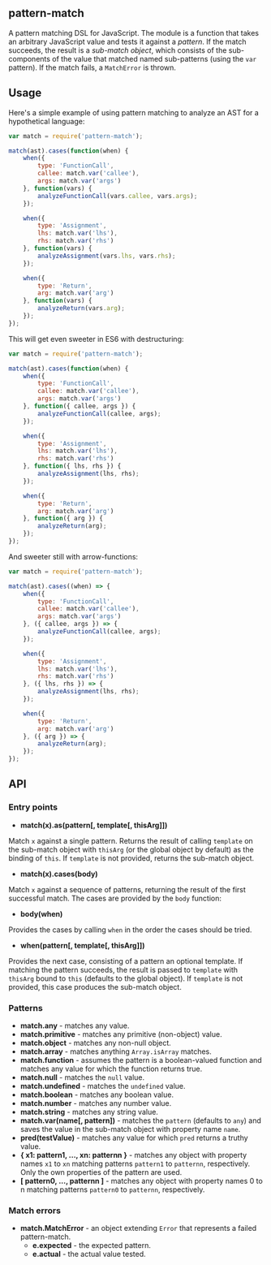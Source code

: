 ## pattern-match

A pattern matching DSL for JavaScript. The module is a function that
takes an arbitrary JavaScript value and tests it against a
*pattern*. If the match succeeds, the result is a *sub-match object*,
which consists of the sub-components of the value that matched named
sub-patterns (using the `var` pattern). If the match fails, a
`MatchError` is thrown.

## Usage

Here's a simple example of using pattern matching to analyze an AST
for a hypothetical language:

```javascript
var match = require('pattern-match');

match(ast).cases(function(when) {
    when({
        type: 'FunctionCall',
        callee: match.var('callee'),
        args: match.var('args')
    }, function(vars) {
        analyzeFunctionCall(vars.callee, vars.args);
    });

    when({
        type: 'Assignment',
        lhs: match.var('lhs'),
        rhs: match.var('rhs')
    }, function(vars) {
        analyzeAssignment(vars.lhs, vars.rhs);
    });

    when({
        type: 'Return',
        arg: match.var('arg')
    }, function(vars) {
        analyzeReturn(vars.arg);
    });
});
```

This will get even sweeter in ES6 with destructuring:

```javascript
var match = require('pattern-match');

match(ast).cases(function(when) {
    when({
        type: 'FunctionCall',
        callee: match.var('callee'),
        args: match.var('args')
    }, function({ callee, args }) {
        analyzeFunctionCall(callee, args);
    });

    when({
        type: 'Assignment',
        lhs: match.var('lhs'),
        rhs: match.var('rhs')
    }, function({ lhs, rhs }) {
        analyzeAssignment(lhs, rhs);
    });

    when({
        type: 'Return',
        arg: match.var('arg')
    }, function({ arg }) {
        analyzeReturn(arg);
    });
});
```

And sweeter still with arrow-functions:

```javascript
var match = require('pattern-match');

match(ast).cases((when) => {
    when({
        type: 'FunctionCall',
        callee: match.var('callee'),
        args: match.var('args')
    }, ({ callee, args }) => {
        analyzeFunctionCall(callee, args);
    });

    when({
        type: 'Assignment',
        lhs: match.var('lhs'),
        rhs: match.var('rhs')
    }, ({ lhs, rhs }) => {
        analyzeAssignment(lhs, rhs);
    });

    when({
        type: 'Return',
        arg: match.var('arg')
    }, ({ arg }) => {
        analyzeReturn(arg);
    });
});
```


## API

### Entry points

  * **match(x).as(pattern[, template[, thisArg]])**

Match `x` against a single pattern. Returns the result of calling
`template` on the sub-match object with `thisArg` (or the global
object by default) as the binding of `this`. If `template` is not
provided, returns the sub-match object.

  * **match(x).cases(body)**

Match `x` against a sequence of patterns, returning the result of the
first successful match. The cases are provided by the `body` function:

  * **body(when)**

Provides the cases by calling `when` in the order the cases should be
tried.

  * **when(pattern[, template[, thisArg]])**

Provides the next case, consisting of a pattern an optional
template. If matching the pattern succeeds, the result is passed to
`template` with `thisArg` bound to `this` (defaults to the global
object). If `template` is not provided, this case produces the
sub-match object.

### Patterns

  * **match.any** - matches any value.
  * **match.primitive** - matches any primitive (non-object) value.
  * **match.object** - matches any non-null object.
  * **match.array** - matches anything `Array.isArray` matches.
  * **match.function** - assumes the pattern is a boolean-valued function and matches any value for which the function returns true.
  * **match.null** - matches the `null` value.
  * **match.undefined** - matches the `undefined` value.
  * **match.boolean** - matches any boolean value.
  * **match.number** - matches any number value.
  * **match.string** - matches any string value.
  * **match.var(name[, pattern])** - matches the `pattern` (defaults to `any`) and saves the value in the sub-match object with property name `name`.
  * **pred(testValue)** - matches any value for which `pred` returns a truthy value.
  * **{ x1: pattern1, ..., xn: patternn }** - matches any object with property names `x1` to `xn` matching patterns `pattern1` to `patternn`, respectively. Only the own properties of the pattern are used.
  * **[ pattern0, ..., patternn ]** - matches any object with property names 0 to n matching patterns `pattern0` to `patternn`, respectively.

### Match errors

  * **match.MatchError** - an object extending `Error` that represents a failed pattern-match.
      * **e.expected** - the expected pattern.
      * **e.actual** - the actual value tested.

